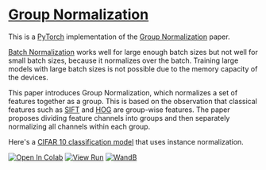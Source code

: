 # [Group Normalization](https://nn.labml.ai/normalization/group_norm/index.html)

This is a [PyTorch](https://pytorch.org) implementation of
the [Group Normalization](https://papers.labml.ai/paper/1803.08494) paper.

[Batch Normalization](https://nn.labml.ai/normalization/batch_norm/index.html) works well for large enough batch sizes
but not well for small batch sizes, because it normalizes over the batch.
Training large models with large batch sizes is not possible due to the memory capacity of the
devices.

This paper introduces Group Normalization, which normalizes a set of features together as a group.
This is based on the observation that classical features such as
[SIFT](https://en.wikipedia.org/wiki/Scale-invariant_feature_transform) and
[HOG](https://en.wikipedia.org/wiki/Histogram_of_oriented_gradients) are group-wise features.
The paper proposes dividing feature channels into groups and then separately normalizing
all channels within each group.

Here's a [CIFAR 10 classification model](https://nn.labml.ai/normalization/group_norm/experiment.html) that uses instance normalization.

[![Open In Colab](https://colab.research.google.com/assets/colab-badge.svg)](https://colab.research.google.com/github/labmlai/annotated_deep_learning_paper_implementations/blob/master/labml_nn/normalization/group_norm/experiment.ipynb)
[![View Run](https://img.shields.io/badge/labml-experiment-brightgreen)](https://app.labml.ai/run/081d950aa4e011eb8f9f0242ac1c0002)
[![WandB](https://img.shields.io/badge/wandb-run-yellow)](https://wandb.ai/vpj/cifar10/runs/310etthp)